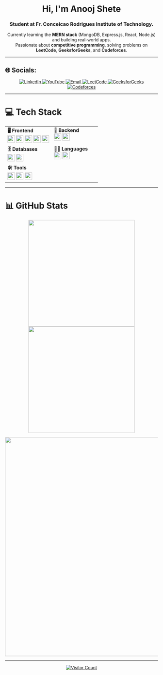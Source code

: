 <h1 align="center">Hi, I'm Anooj Shete</h1>
<h3 align="center">Student at Fr. Conceicao Rodrigues Institute of Technology.</h3>

<p align="center">
  Currently learning the <b>MERN stack</b> (MongoDB, Express.js, React, Node.js) and building real-world apps.<br/>
  Passionate about <b>competitive programming</b>, solving problems on <b>LeetCode</b>, <b>GeeksforGeeks</b>, and <b>Codeforces</b>.
</p>

---

## 🌐 Socials:
<p align="center">
  <a href="https://linkedin.com/in/anoojshete" target="_blank">
    <img src="https://img.shields.io/badge/LinkedIn-0077B5?style=flat-square&logo=linkedin&logoColor=white" alt="LinkedIn" />
  </a>
  <a href="https://youtube.com/@anoojshete" target="_blank">
    <img src="https://img.shields.io/badge/YouTube-FF0000?style=flat-square&logo=youtube&logoColor=white" alt="YouTube" />
  </a>
  <a href="mailto:anoojshete" target="_blank">
    <img src="https://img.shields.io/badge/Email-D14836?style=flat-square&logo=gmail&logoColor=white" alt="Email" />
  </a>
  <a href="https://www.leetcode.com/w1ckedw1zard" target="_blank">
    <img src="https://img.shields.io/badge/LeetCode-FFA116?style=flat-square&logo=leetcode&logoColor=black" alt="LeetCode" />
  </a>
  <a href="https://www.geeksforgeeks.org/user/anoojshete/" target="_blank">
    <img src="https://img.shields.io/badge/GeeksforGeeks-0F9D58?style=flat-square&logo=geeksforgeeks&logoColor=white" alt="GeeksforGeeks" />
  </a>
  <a href="https://codeforces.com/profile/anoojshete" target="_blank">
    <img src="https://img.shields.io/badge/Codeforces-1F8ACB?style=flat-square&logo=codeforces&logoColor=white" alt="Codeforces" />
  </a>
</p>

---

# 💻 Tech Stack

<table align="center">
  <tr>
    <td valign="top" width="50%">
      <b>🖥️ Frontend</b><br/>
      <img src="https://img.shields.io/badge/HTML5-E34F26?style=flat&logo=html5&logoColor=white" height="24" />
      <img src="https://img.shields.io/badge/CSS3-1572B6?style=flat&logo=css3&logoColor=white" height="24" />
      <img src="https://img.shields.io/badge/JavaScript-323330?style=flat&logo=javascript&logoColor=F7DF1E" height="24" />
      <img src="https://img.shields.io/badge/React-20232a?style=flat&logo=react&logoColor=61DAFB" height="24" />
      <img src="https://img.shields.io/badge/React_Native-20232a?style=flat&logo=react&logoColor=61DAFB" height="24" />
    </td>
    <td valign="top" width="50%">
      <b>🧠 Backend</b><br/>
      <img src="https://img.shields.io/badge/Node.js-6DA55F?style=flat&logo=node.js&logoColor=white" height="24" />
      <img src="https://img.shields.io/badge/Express.js-404d59?style=flat&logo=express&logoColor=white" height="24" />
    </td>
  </tr>
  <tr>
    <td valign="top" width="50%">
      <b>🗄️ Databases</b><br/>
      <img src="https://img.shields.io/badge/MongoDB-4ea94b?style=flat&logo=mongodb&logoColor=white" height="24" />
      <img src="https://img.shields.io/badge/MySQL-4479A1?style=flat&logo=mysql&logoColor=white" height="24" />
    </td>
    <td valign="top" width="50%">
      <b>🧑‍💻 Languages</b><br/>
      <img src="https://img.shields.io/badge/C++-00599C?style=flat&logo=c%2B%2B&logoColor=white" height="24" />
      <img src="https://img.shields.io/badge/Python-3670A0?style=flat&logo=python&logoColor=ffdd54" height="24" />
    </td>
  </tr>
  <tr>
    <td valign="top" colspan="2">
      <b>🛠️ Tools</b><br/>
      <img src="https://img.shields.io/badge/Git-F05033?style=flat&logo=git&logoColor=white" height="24" />
      <img src="https://img.shields.io/badge/GitHub-121011?style=flat&logo=github&logoColor=white" height="24" />
      <img src="https://img.shields.io/badge/Postman-FF6C37?style=flat&logo=postman&logoColor=white" height="24" />
    </td>
  </tr>
</table>

---

# 📊 GitHub Stats

<p align="center">
  <img src="https://github-readme-stats.vercel.app/api?username=anoojshete&theme=dark&hide_border=true&include_all_commits=false&count_private=false" width="350" />
  <img src="https://nirzak-streak-stats.vercel.app/?user=anoojshete&theme=dark&hide_border=true" width="350" />
</p>

<p align="center">
  <img src="https://github-readme-stats.vercel.app/api/top-langs/?username=anoojshete&theme=dark&hide_border=true&include_all_commits=false&count_private=false&layout=compact" width="720" />
</p>

---

<p align="center">
  <a href="https://visitcount.itsvg.in">
    <img src="https://visitcount.itsvg.in/api?id=AnoojShete&label=Profile%20Views&color=0&icon=0" alt="Visitor Count" />
  </a>
</p>
